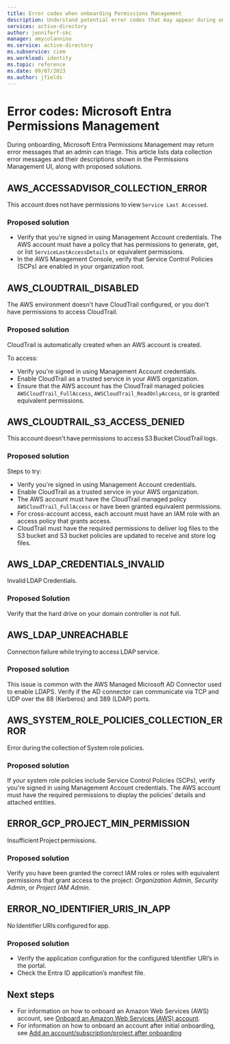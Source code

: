 ```yaml
---
title: Error codes when onboarding Permissions Management
description: Understand potential error codes that may appear during onboarding of Microsoft Entra Permissions Management
services: active-directory
author: jenniferf-skc
manager: amycolannino
ms.service: active-directory 
ms.subservice: ciem
ms.workload: identity
ms.topic: reference
ms.date: 09/07/2023
ms.author: jfields
---
```


# Error codes: Microsoft Entra Permissions Management 

During onboarding, Microsoft Entra Permissions Management may return error messages that an admin can triage. This article lists data collection error messages and their descriptions shown in the Permissions Management UI, along with proposed solutions.


## AWS_ACCESSADVISOR_COLLECTION_ERROR 

This account does not have permissions to view ```Service Last Accessed```. 

### Proposed solution

- Verify that you're signed in using Management Account credentials. The AWS account must have a policy that has permissions to generate, get, or list ```ServiceLastAccessDetails``` or equivalent permissions. 
- In the AWS Management Console, verify that Service Control Policies (SCPs) are enabled in your organization root.

## AWS_CLOUDTRAIL_DISABLED

The AWS environment doesn't have CloudTrail configured, or you don't have permissions to access CloudTrail.

### Proposed solution

CloudTrail is automatically created when an AWS account is created. 

To access:
- Verify you're signed in using Management Account credentials.
- Enable CloudTrail as a trusted service in your AWS organization.
- Ensure that the AWS account has the CloudTrail managed policies ```AWSCloudTrail_FullAccess```, ```AWSCloudTrail_ReadOnlyAccess```, or is granted equivalent permissions.

## AWS_CLOUDTRAIL_S3_ACCESS_DENIED 

This account doesn't have permissions to access S3 Bucket CloudTrail logs. 

### Proposed solution

Steps to try:
- Verify you're signed in using Management Account credentials.
- Enable CloudTrail as a trusted service in your AWS organization.
- The AWS account must have the CloudTrail managed policy ```AWSCloudTrail_FullAccess``` or have been granted equivalent permissions.
- For cross-account access, each account must have an IAM role with an access policy that grants access.
- CloudTrail must have the required permissions to deliver log files to the S3 bucket and S3 bucket policies are updated to receive and store log files.

## AWS_LDAP_CREDENTIALS_INVALID 

Invalid LDAP Credentials. 

### Proposed Solution

Verify that the hard drive on your domain controller is not full.


## AWS_LDAP_UNREACHABLE 

Connection failure while trying to access LDAP service. 


### Proposed solution

This issue is common with the AWS Managed Microsoft AD Connector used to enable LDAPS. Verify if the AD connector can communicate via TCP and UDP over the 88 (Kerberos) and 389 (LDAP) ports.

## AWS_SYSTEM_ROLE_POLICIES_COLLECTION_ERROR 

Error during the collection of System role policies.

### Proposed solution

If your system role policies include Service Control Policies (SCPs), verify you're signed in using Management Account credentials. The AWS account must have the required permissions to display the policies’ details and attached entities.


## ERROR_GCP_PROJECT_MIN_PERMISSION

Insufficient Project permissions. 

### Proposed solution

Verify you have been granted the correct IAM roles or roles with equivalent permissions that grant access to the project: *Organization Admin*, *Security Admin*, or *Project IAM Admin*.


## ERROR_NO_IDENTIFIER_URIS_IN_APP

No Identifier URIs configured for app. 

### Proposed solution

- Verify the application configuration for the configured Identifier URI’s in the portal. 
- Check the Entra ID application’s manifest file. 


## Next steps

- For information on how to onboard an Amazon Web Services (AWS) account, see [Onboard an Amazon Web Services (AWS) account](onboard-aws.md).
- For information on how to onboard an account after initial onboarding, see [Add an account/subscription/project after onboarding](onboard-add-account-after-onboarding.md)